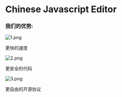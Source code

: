 # Chinese Javascript Editor

### 我们的优势:

![1.png](https://fileorg.ryanteam.cc/1.png)

更快的速度

![2.png](https://fileorg.ryanteam.cc/2.png)

更安全的代码

![3.png](https://fileorg.ryanteam.cc/3.png)

更自由的开源协议
